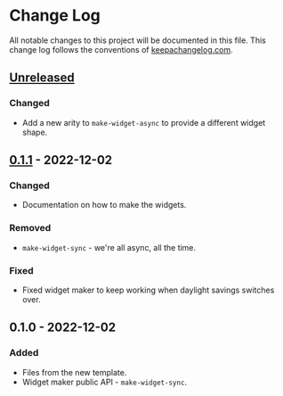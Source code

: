 # Change Log
All notable changes to this project will be documented in this file. This change log follows the conventions of [keepachangelog.com](http://keepachangelog.com/).

## [Unreleased]
### Changed
- Add a new arity to `make-widget-async` to provide a different widget shape.

## [0.1.1] - 2022-12-02
### Changed
- Documentation on how to make the widgets.

### Removed
- `make-widget-sync` - we're all async, all the time.

### Fixed
- Fixed widget maker to keep working when daylight savings switches over.

## 0.1.0 - 2022-12-02
### Added
- Files from the new template.
- Widget maker public API - `make-widget-sync`.

[Unreleased]: https://sourcehost.site/your-name/aoc-2022/compare/0.1.1...HEAD
[0.1.1]: https://sourcehost.site/your-name/aoc-2022/compare/0.1.0...0.1.1
